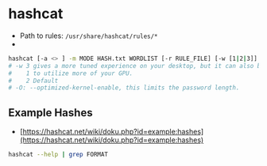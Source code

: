 # hashcat

* Path to rules: `/usr/share/hashcat/rules/*`
*

```bash
hashcat [-a <> ] -m MODE HASH.txt WORDLIST [-r RULE_FILE] [-w [1|2|3]] [-O]
# -w 3 gives a more tuned experience on your desktop, but it can also be slower.
#    1 to utilize more of your GPU.
#    2 Default
# -O: --optimized-kernel-enable, this limits the password length.
```

## Example Hashes

* [https://hashcat.net/wiki/doku.php?id=example:hashes](https://hashcat.net/wiki/doku.php?id=example:hashes)

```bash
hashcat --help | grep FORMAT
```
